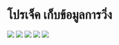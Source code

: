 # โปรเจ็ค เก็บข้อมูลการวิ่ง

<img src="https://github.com/user-attachments/assets/beaf7bb6-e5fc-4b2a-b536-b79f03ba885e">
<img src="https://github.com/user-attachments/assets/c2e28fe1-3b25-486b-846a-faa66608a326">
<img src="https://github.com/user-attachments/assets/e4063558-8115-43bd-ae0a-891195cb9a3e">
<img src="https://github.com/user-attachments/assets/6e3068fd-c331-4591-bf76-8882568c4490">
<img src="https://github.com/user-attachments/assets/dbe78a8d-ed1b-4b31-a47d-354fc0d8f982">

